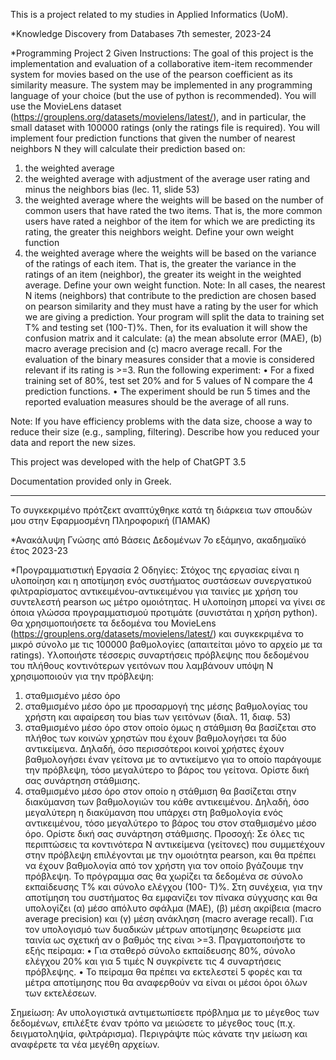 This is a project related to my studies in Applied Informatics (UoM). 

*Knowledge Discovery from Databases
7th semester, 2023-24

*Programming Project 2
Given Instructions: 
The goal of this project is the implementation and evaluation of a collaborative item-item
recommender system for movies based on the use of the pearson coefficient as its similarity
measure. The system may be implemented in any programming language of your choice (but the
use of python is recommended). You will use the MovieLens dataset
(https://grouplens.org/datasets/movielens/latest/), and in particular, the small dataset with 100000
ratings (only the ratings file is required).
You will implement four prediction functions that given the number of nearest neighbors N they
will calculate their prediction based on:
1. the weighted average 
2. the weighted average with adjustment of the average user rating and minus the neighbors
bias (lec. 11, slide 53)
3. the weighted average where the weights will be based on the number of common users that
have rated the two items. That is, the more common users have rated a neighbor of the item
for which we are predicting its rating, the greater this neighbors weight. Define your own
weight function
4. the weighted average where the weights will be based on the variance of the ratings of each
item. That is, the greater the variance in the ratings of an item (neighbor), the greater its
weight in the weighted average. Define your own weight function. 
Note: In all cases, the nearest N items (neighbors) that contribute to the prediction are chosen based
on pearson similarity and they must have a rating by the user for which we are giving a prediction. 
Your program will split the data to training set T% and testing set (100-Τ)%. Then, for its
evaluation it will show the confusion matrix and it calculate: (a) the mean absolute error (MAE), (b)
macro average precision and (c) macro average recall. For the evaluation of the binary measures
consider that a movie is considered relevant if its rating is >=3.
Run the following experiment:
• For a fixed training set of 80%, test set 20% and for 5 values of Ν compare the 4 prediction
functions.
• The experiment should be run 5 times and the reported evaluation measures should be the
average of all runs.

Note: If you have efficiency problems with the data size, choose a way to reduce their size (e.g.,
sampling, filtering). Describe how you reduced your data and report the new sizes. 

This project was developed with the help of ChatGPT 3.5 

Documentation provided only in Greek.

________________________________________

Το συγκεκριμένο πρότζεκτ αναπτύχθηκε κατά τη διάρκεια των σπουδών μου στην Εφαρμοσμένη Πληροφορική (ΠΑΜΑΚ)

*Ανακάλυψη Γνώσης από Βάσεις Δεδομένων
7ο εξάμηνο, ακαδημαϊκό έτος 2023-23

*Προγραμματιστική Εργασία 2
Οδηγίες:
Στόχος της εργασίας είναι η υλοποίηση και η αποτίμηση ενός συστήματος συστάσεων
συνεργατικού φιλτραρίσματος αντικειμένου-αντικειμένου για ταινίες με χρήση του συντελεστή
pearson ως μέτρο ομοιότητας. Η υλοποίηση μπορεί να γίνει σε όποια γλώσσα προγραμματισμού
προτιμάτε (συνιστάται η χρήση python). Θα χρησιμοποιήσετε τα δεδομένα του MovieLens
(https://grouplens.org/datasets/movielens/latest/) και συγκεκριμένα το μικρό σύνολο με τις 100000
βαθμολογίες (απαιτείται μόνο το αρχείο με τα ratings).
Υλοποιήστε τέσσερις συναρτήσεις πρόβλεψης που δεδομένου του πλήθους κοντινότερων γειτόνων
που λαμβάνουν υπόψη Ν χρησιμοποιούν για την πρόβλεψη:
1. σταθμισμένο μέσο όρο
2. σταθμισμένο μέσο όρο με προσαρμογή της μέσης βαθμολογίας του χρήστη και αφαίρεση
του bias των γειτόνων (διαλ. 11, διαφ. 53)
3. σταθμισμένο μέσο όρο στον οποίο όμως η στάθμιση θα βασίζεται στο πλήθος των κοινών
χρηστών που έχουν βαθμολογήσει τα δύο αντικείμενα. Δηλαδή, όσο περισσότεροι κοινοί
χρήστες έχουν βαθμολογήσει έναν γείτονα με το αντικείμενο για το οποίο παράγουμε την
πρόβλεψη, τόσο μεγαλύτερο το βάρος του γείτονα. Ορίστε δική σας συνάρτηση στάθμισης. 
4. σταθμισμένο μέσο όρο στον οποίο η στάθμιση θα βασίζεται στην διακύμανση των
βαθμολογιών του κάθε αντικειμένου. Δηλαδή, όσο μεγαλύτερη η διακύμανση που υπάρχει
στη βαθμολογία ενός αντικειμένου, τόσο μεγαλύτερο το βάρος του στον σταθμισμένο μέσο
όρο. Ορίστε δική σας συνάρτηση στάθμισης. 
Προσοχή: Σε όλες τις περιπτώσεις τα κοντινότερα Ν αντικείμενα (γείτονες) που συμμετέχουν στην
πρόβλεψη επιλέγονται με την ομοιότητα pearson, και θα πρέπει να έχουν βαθμολογία από τον
χρήστη για τον οποίο βγάζουμε την πρόβλεψη.
Το πρόγραμμα σας θα χωρίζει τα δεδομένα σε σύνολο εκπαίδευσης Τ% και σύνολο ελέγχου (100-
Τ)%. Στη συνέχεια, για την αποτίμηση του συστήματος θα εμφανίζει τον πίνακα σύγχυσης και θα
υπολογίζει (α) μέσο απόλυτο σφάλμα (MAE), (β) μέση ακρίβεια (macro average precision) και (γ)
μέση ανάκληση (macro average recall). Για τον υπολογισμό των δυαδικών μέτρων αποτίμησης
θεωρείστε μια ταινία ως σχετική αν ο βαθμός της είναι >=3.
Πραγματοποιήστε το εξής πείραμα:
• Για σταθερό σύνολο εκπαίδευσης 80%, σύνολο ελέγχου 20% και για 5 τιμές Ν συγκρίνετε
τις 4 συναρτήσεις πρόβλεψης.
• Το πείραμα θα πρέπει να εκτελεστεί 5 φορές και τα μέτρα αποτίμησης που θα αναφερθούν
να είναι οι μέσοι όροι όλων των εκτελέσεων.

Σημείωση: Αν υπολογιστικά αντιμετωπίσετε πρόβλημα με το μέγεθος των δεδομένων, επιλέξτε
έναν τρόπο να μειώσετε το μέγεθος τους (π.χ. δειγματοληψία, φιλτράρισμα). Περιγράψτε πώς
κάνατε την μείωση και αναφέρετε τα νέα μεγέθη αρχείων.
